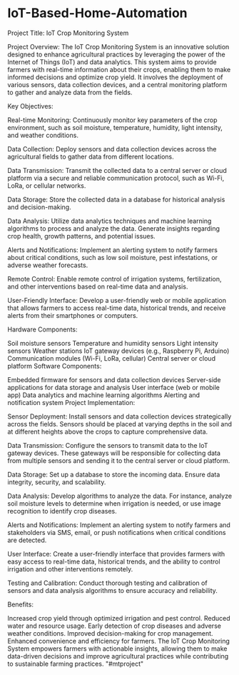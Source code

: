 ﻿# IoT-Based-Home-Automation
Project Title: IoT Crop Monitoring System

Project Overview:
The IoT Crop Monitoring System is an innovative solution designed to enhance agricultural practices by leveraging the power of the Internet of Things (IoT) and data analytics. This system aims to provide farmers with real-time information about their crops, enabling them to make informed decisions and optimize crop yield. It involves the deployment of various sensors, data collection devices, and a central monitoring platform to gather and analyze data from the fields.

Key Objectives:

Real-time Monitoring: Continuously monitor key parameters of the crop environment, such as soil moisture, temperature, humidity, light intensity, and weather conditions.

Data Collection: Deploy sensors and data collection devices across the agricultural fields to gather data from different locations.

Data Transmission: Transmit the collected data to a central server or cloud platform via a secure and reliable communication protocol, such as Wi-Fi, LoRa, or cellular networks.

Data Storage: Store the collected data in a database for historical analysis and decision-making.

Data Analysis: Utilize data analytics techniques and machine learning algorithms to process and analyze the data. Generate insights regarding crop health, growth patterns, and potential issues.

Alerts and Notifications: Implement an alerting system to notify farmers about critical conditions, such as low soil moisture, pest infestations, or adverse weather forecasts.

Remote Control: Enable remote control of irrigation systems, fertilization, and other interventions based on real-time data and analysis.

User-Friendly Interface: Develop a user-friendly web or mobile application that allows farmers to access real-time data, historical trends, and receive alerts from their smartphones or computers.

Hardware Components:

Soil moisture sensors
Temperature and humidity sensors
Light intensity sensors
Weather stations
IoT gateway devices (e.g., Raspberry Pi, Arduino)
Communication modules (Wi-Fi, LoRa, cellular)
Central server or cloud platform
Software Components:

Embedded firmware for sensors and data collection devices
Server-side applications for data storage and analysis
User interface (web or mobile app)
Data analytics and machine learning algorithms
Alerting and notification system
Project Implementation:

Sensor Deployment: Install sensors and data collection devices strategically across the fields. Sensors should be placed at varying depths in the soil and at different heights above the crops to capture comprehensive data.

Data Transmission: Configure the sensors to transmit data to the IoT gateway devices. These gateways will be responsible for collecting data from multiple sensors and sending it to the central server or cloud platform.

Data Storage: Set up a database to store the incoming data. Ensure data integrity, security, and scalability.

Data Analysis: Develop algorithms to analyze the data. For instance, analyze soil moisture levels to determine when irrigation is needed, or use image recognition to identify crop diseases.

Alerts and Notifications: Implement an alerting system to notify farmers and stakeholders via SMS, email, or push notifications when critical conditions are detected.

User Interface: Create a user-friendly interface that provides farmers with easy access to real-time data, historical trends, and the ability to control irrigation and other interventions remotely.

Testing and Calibration: Conduct thorough testing and calibration of sensors and data analysis algorithms to ensure accuracy and reliability.

Benefits:

Increased crop yield through optimized irrigation and pest control.
Reduced water and resource usage.
Early detection of crop diseases and adverse weather conditions.
Improved decision-making for crop management.
Enhanced convenience and efficiency for farmers.
The IoT Crop Monitoring System empowers farmers with actionable insights, allowing them to make data-driven decisions and improve agricultural practices while contributing to sustainable farming practices.
"#mtproject"
